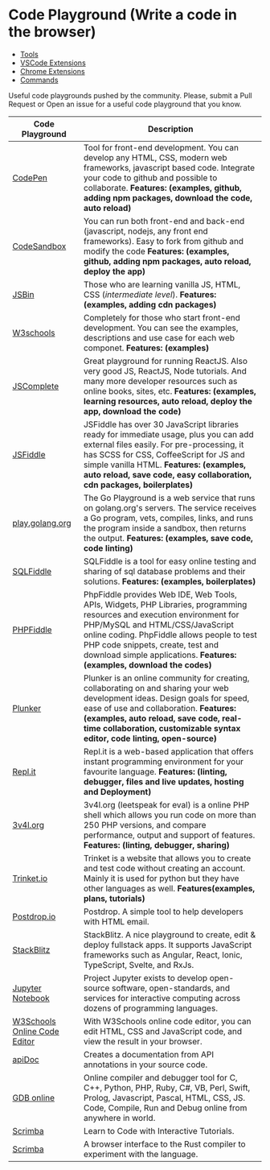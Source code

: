 # Code Playground (Write a code in the browser)

- [Tools](README.md)
- [VSCode Extensions](vscode-extensions.md)
- [Chrome Extensions](chrome-extensions.md)
- [Commands](commands.md)

Useful code playgrounds pushed by the community. Please, submit a Pull Request or Open an issue for a useful code playground that you know.

Code Playground | Description
---- | ----
[CodePen](https://codepen.io/) | Tool for front-end development. You can develop any HTML, CSS, modern web frameworks, javascript based code. Integrate your code to github and possible to collaborate. **Features: (examples, github, adding npm packages, download the code, auto reload)**
[CodeSandbox](https://codesandbox.io/) | You can run both front-end and back-end (javascript, nodejs, any front end frameworks). Easy to fork from github and modify the code **Features: (examples, github, adding npm packages, auto reload, deploy the app)**
[JSBin](https://jsbin.com/) | Those who are learning vanilla JS, HTML, CSS (_intermediate level_). **Features: (examples, adding cdn packages)**
[W3schools](https://www.w3schools.com/) | Completely for those who start front-end development. You can see the examples, descriptions and use case for each web componet. **Features: (examples)**
[JSComplete](https://jscomplete.com/) | Great playground for running ReactJS. Also very good JS, ReactJS, Node tutorials. And many more developer resources such as online books, sites, etc. **Features: (examples, learning resources, auto reload, deploy the app, download the code)**
[JSFiddle](https://jsfiddle.net/) | JSFiddle has over 30 JavaScript libraries ready for immediate usage, plus you can add external files easily. For pre-processing, it has SCSS for CSS, CoffeeScript for JS and simple vanilla HTML. **Features: (examples, auto reload, save code, easy collaboration, cdn packages, boilerplates)**
[play.golang.org](https://play.golang.org/) | The Go Playground is a web service that runs on golang.org's servers. The service receives a Go program, vets, compiles, links, and runs the program inside a sandbox, then returns the output. **Features: (examples, save code, code linting)**
[SQLFiddle](http://sqlfiddle.com/) | SQLFiddle is a tool for easy online testing and sharing of sql database problems and their solutions. **Features: (examples, boilerplates)**
[PHPFiddle](http://phpfiddle.org/) | PhpFiddle provides Web IDE, Web Tools, APIs, Widgets, PHP Libraries, programming resources and execution environment for PHP/MySQL and HTML/CSS/JavaScript online coding. PhpFiddle allows people to test PHP code snippets, create, test and download simple applications. **Features: (examples, download the codes)**
[Plunker](https://plnkr.co/) | Plunker is an online community for creating, collaborating on and sharing your web development ideas. Design goals for speed, ease of use and collaboration. **Features: (examples, auto reload, save code, real-time collaboration, customizable syntax editor, code linting, open-source)**
[Repl.it](https://repl.it/) | Repl.it is a web-based application that offers instant programming environment for your favourite language. **Features: (linting, debugger, files and live updates, hosting and Deployment)**
[3v4l.org](https://3v4l.org/) | 3v4l.org (leetspeak for eval) is a online PHP shell which allows you run code on more than 250 PHP versions, and compare performance, output and support of features. **Features: (linting, debugger, sharing)**
[Trinket.io](https://trinket.io/) | Trinket is a website that allows you to create and test code without creating an account. Mainly it is used for python but they have other languages as well. **Features(examples, plans, tutorials)**
[Postdrop.io](https://app.postdrop.io) | Postdrop. A simple tool to help developers with HTML email.
[StackBlitz](https://stackblitz.com) | StackBlitz. A nice playground to create, edit & deploy fullstack apps. It supports JavaScript frameworks such as Angular, React, Ionic, TypeScript, Svelte, and RxJs.
[Jupyter Notebook](https://jupyter.org/) | Project Jupyter exists to develop open-source software, open-standards, and services for interactive computing across dozens of programming languages.
[W3Schools Online Code Editor](https://www.w3schools.com/tryit/) | With W3Schools online code editor, you can edit HTML, CSS and JavaScript code, and view the result in your browser.
[apiDoc](https://apidocjs.com/) | Creates a documentation from API annotations in your source code.
[GDB online](https://www.onlinegdb.com/) |  Online compiler and debugger tool for C, C++, Python, PHP, Ruby, C#, VB, Perl, Swift, Prolog, Javascript, Pascal, HTML, CSS, JS. Code, Compile, Run and Debug online from anywhere in world.
[Scrimba](https://scrimba.com/) | Learn to Code with Interactive Tutorials.
[Scrimba](https://play.rust-lang.org/) | A browser interface to the Rust compiler to experiment with the language.
